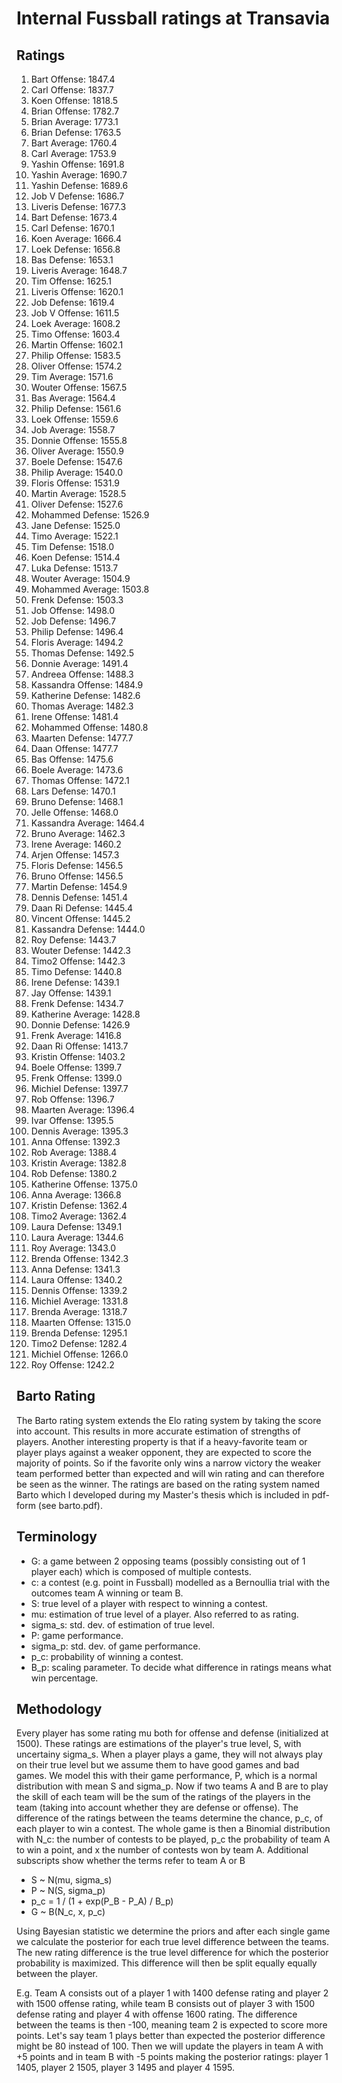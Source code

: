# Internal Fussball ratings at Transavia
## Ratings
1. Bart Offense: 1847.4 
2. Carl Offense: 1837.7 
3. Koen Offense: 1818.5 
4. Brian Offense: 1782.7 
5. Brian Average: 1773.1 
6. Brian Defense: 1763.5 
7. Bart Average: 1760.4 
8. Carl Average: 1753.9 
9. Yashin Offense: 1691.8 
10. Yashin Average: 1690.7 
11. Yashin Defense: 1689.6 
12. Job V Defense: 1686.7 
13. Liveris Defense: 1677.3 
14. Bart Defense: 1673.4 
15. Carl Defense: 1670.1 
16. Koen Average: 1666.4 
17. Loek Defense: 1656.8 
18. Bas Defense: 1653.1 
19. Liveris Average: 1648.7 
20. Tim Offense: 1625.1 
21. Liveris Offense: 1620.1 
22. Job Defense: 1619.4 
23. Job V Offense: 1611.5 
24. Loek Average: 1608.2 
25. Timo Offense: 1603.4 
26. Martin Offense: 1602.1 
27. Philip Offense: 1583.5 
28. Oliver Offense: 1574.2 
29. Tim Average: 1571.6 
30. Wouter Offense: 1567.5 
31. Bas Average: 1564.4 
32. Philip  Defense: 1561.6 
33. Loek Offense: 1559.6 
34. Job Average: 1558.7 
35. Donnie Offense: 1555.8 
36. Oliver Average: 1550.9 
37. Boele Defense: 1547.6 
38. Philip Average: 1540.0 
39. Floris Offense: 1531.9 
40. Martin Average: 1528.5 
41. Oliver Defense: 1527.6 
42. Mohammed Defense: 1526.9 
43. Jane Defense: 1525.0 
44. Timo Average: 1522.1 
45. Tim Defense: 1518.0 
46. Koen Defense: 1514.4 
47. Luka Defense: 1513.7 
48. Wouter Average: 1504.9 
49. Mohammed Average: 1503.8 
50. Frenk  Defense: 1503.3 
51. Job Offense: 1498.0 
52. Job  Defense: 1496.7 
53. Philip Defense: 1496.4 
54. Floris Average: 1494.2 
55. Thomas Defense: 1492.5 
56. Donnie Average: 1491.4 
57. Andreea Offense: 1488.3 
58. Kassandra Offense: 1484.9 
59. Katherine Defense: 1482.6 
60. Thomas Average: 1482.3 
61. Irene Offense: 1481.4 
62. Mohammed Offense: 1480.8 
63. Maarten Defense: 1477.7 
64. Daan Offense: 1477.7 
65. Bas Offense: 1475.6 
66. Boele Average: 1473.6 
67. Thomas Offense: 1472.1 
68. Lars Defense: 1470.1 
69. Bruno Defense: 1468.1 
70. Jelle Offense: 1468.0 
71. Kassandra Average: 1464.4 
72. Bruno Average: 1462.3 
73. Irene Average: 1460.2 
74. Arjen Offense: 1457.3 
75. Floris Defense: 1456.5 
76. Bruno Offense: 1456.5 
77. Martin Defense: 1454.9 
78. Dennis Defense: 1451.4 
79. Daan Ri Defense: 1445.4 
80. Vincent Offense: 1445.2 
81. Kassandra Defense: 1444.0 
82. Roy Defense: 1443.7 
83. Wouter Defense: 1442.3 
84. Timo2 Offense: 1442.3 
85. Timo Defense: 1440.8 
86. Irene Defense: 1439.1 
87. Jay Offense: 1439.1 
88. Frenk Defense: 1434.7 
89. Katherine Average: 1428.8 
90. Donnie Defense: 1426.9 
91. Frenk Average: 1416.8 
92. Daan Ri Offense: 1413.7 
93. Kristin Offense: 1403.2 
94. Boele Offense: 1399.7 
95. Frenk Offense: 1399.0 
96. Michiel Defense: 1397.7 
97. Rob Offense: 1396.7 
98. Maarten Average: 1396.4 
99. Ivar Offense: 1395.5 
100. Dennis Average: 1395.3 
101. Anna Offense: 1392.3 
102. Rob Average: 1388.4 
103. Kristin Average: 1382.8 
104. Rob Defense: 1380.2 
105. Katherine Offense: 1375.0 
106. Anna Average: 1366.8 
107. Kristin Defense: 1362.4 
108. Timo2 Average: 1362.4 
109. Laura Defense: 1349.1 
110. Laura Average: 1344.6 
111. Roy Average: 1343.0 
112. Brenda Offense: 1342.3 
113. Anna Defense: 1341.3 
114. Laura Offense: 1340.2 
115. Dennis Offense: 1339.2 
116. Michiel Average: 1331.8 
117. Brenda Average: 1318.7 
118. Maarten Offense: 1315.0 
119. Brenda Defense: 1295.1 
120. Timo2 Defense: 1282.4 
121. Michiel Offense: 1266.0 
122. Roy Offense: 1242.2 

## Barto Rating
The Barto rating system extends the Elo rating system by taking the score into account. This results in more accurate estimation of strengths of players. Another interesting property is that if a heavy-favorite team or player plays against a weaker opponent, they are expected to score the majority of points. So if the favorite only wins a narrow victory the weaker team performed better than expected and will win rating and can therefore be seen as the winner. The ratings are based on the rating system named Barto which I developed during my Master's thesis which is included in pdf-form (see barto.pdf).
## Terminology
- G: a game between 2 opposing teams (possibly consisting out of 1 player each) which is composed of multiple contests.
- c: a contest (e.g. point in Fussball) modelled as a Bernoullia trial with the outcomes team A winning or team B.
- S: true level of a player with respect to winning a contest.
- mu: estimation of true level of a player. Also referred to as rating.
- sigma_s: std. dev. of estimation of true level.
- P: game performance.
- sigma_p: std. dev. of game performance.
- p_c: probability of winning a contest.
- B_p: scaling parameter. To decide what difference in ratings means what win percentage.
## Methodology
Every player has some rating mu both for offense and defense (initialized at 1500). These ratings are estimations of the player's true level, S, with uncertainy sigma_s. When a player plays a game, they will not always play on their true level but we assume them to have good games and bad games. We model this with their game performance, P, which is a normal distribution with mean S and sigma_p. Now if two teams A and B are to play the skill of each team will be the sum of the ratings of the players in the team (taking into account whether they are defense or offense). The difference of the ratings between the teams determine the chance, p_c, of each player to win a contest. The whole game is then a Binomial distribution with N_c: the number of contests to be played, p_c the probability of team A to win a point, and x the number of contests won by team A. Additional subscripts show whether the terms refer to team A or B
- S ~ N(mu, sigma_s)
- P ~ N(S, sigma_p)
- p_c = 1 / (1 + exp(P_B - P_A) / B_p)
- G ~ B(N_c, x, p_c)

Using Bayesian statistic we determine the priors and after each single game we calculate the posterior for each true level difference between the teams. The new rating difference is the true level difference for which the posterior probability is maximized. This difference will then be split equally equally between the player. 

E.g. Team A consists out of a player 1 with 1400 defense rating and player 2 with 1500 offense rating, while team B consists out of player 3 with 1500 defense rating and player 4 with offense 1600 rating. The difference between the teams is then -100, meaning team 2 is expected to score more points. Let's say team 1 plays better than expected the posterior difference might be 80 instead of 100. Then we will update the players in team A with +5 points and in team B with -5 points making the posterior ratings: player 1 1405, player 2 1505, player 3 1495 and player 4 1595.